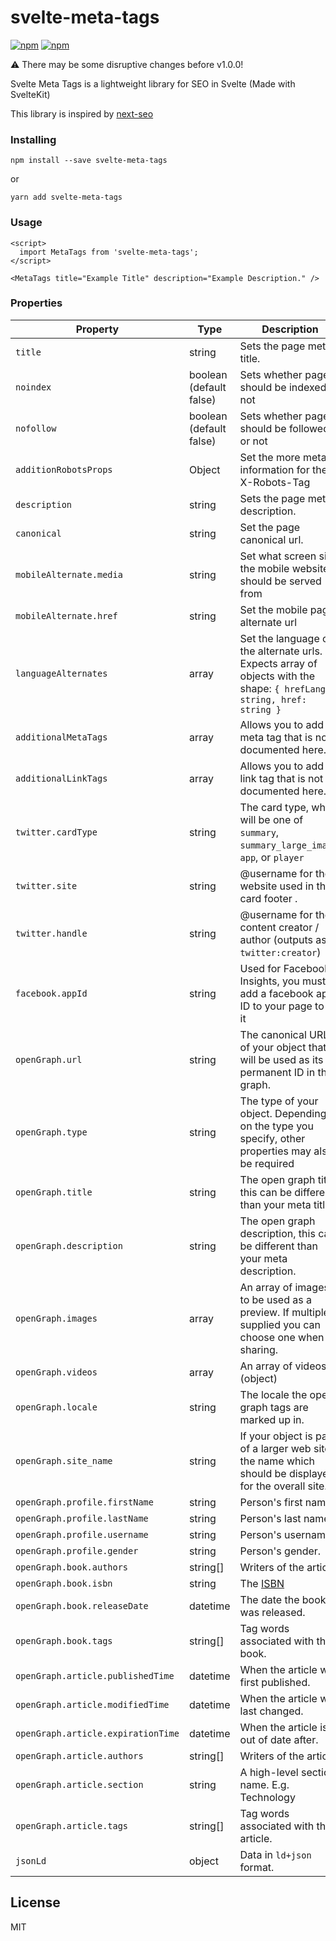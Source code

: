 # svelte-meta-tags

[![npm](https://img.shields.io/npm/v/svelte-meta-tags)](https://www.npmjs.com/package/svelte-meta-tags) [![npm](https://img.shields.io/npm/l/svelte-meta-tags)](https://opensource.org/licenses/MIT)

:warning: There may be some disruptive changes before v1.0.0!

Svelte Meta Tags is a lightweight library for SEO in Svelte (Made with SvelteKit)

This library is inspired by [next-seo](https://github.com/garmeeh/next-seo)

### Installing

```shell
npm install --save svelte-meta-tags
```

or

```shell
yarn add svelte-meta-tags
```

### Usage

```svelte
<script>
  import MetaTags from 'svelte-meta-tags';
</script>

<MetaTags title="Example Title" description="Example Description." />
```

### Properties

| Property                           | Type                    | Description                                                                                                           |
| ---------------------------------- | ----------------------- | --------------------------------------------------------------------------------------------------------------------- |
| `title`                            | string                  | Sets the page meta title.                                                                                             |
| `noindex`                          | boolean (default false) | Sets whether page should be indexed or not                                                                            |
| `nofollow`                         | boolean (default false) | Sets whether page should be followed or not                                                                           |
| `additionRobotsProps`              | Object                  | Set the more meta information for the X-Robots-Tag                                                                    |
| `description`                      | string                  | Sets the page meta description.                                                                                       |
| `canonical`                        | string                  | Set the page canonical url.                                                                                           |
| `mobileAlternate.media`            | string                  | Set what screen size the mobile website should be served from                                                         |
| `mobileAlternate.href`             | string                  | Set the mobile page alternate url                                                                                     |
| `languageAlternates`               | array                   | Set the language of the alternate urls. Expects array of objects with the shape: `{ hrefLang: string, href: string }` |
| `additionalMetaTags`               | array                   | Allows you to add a meta tag that is not documented here.                                                             |
| `additionalLinkTags`               | array                   | Allows you to add a link tag that is not documented here.                                                             |
| `twitter.cardType`                 | string                  | The card type, which will be one of `summary`, `summary_large_image`, `app`, or `player`                              |
| `twitter.site`                     | string                  | @username for the website used in the card footer .                                                                   |
| `twitter.handle`                   | string                  | @username for the content creator / author (outputs as `twitter:creator`)                                             |
| `facebook.appId`                   | string                  | Used for Facebook Insights, you must add a facebook app ID to your page to for it                                     |
| `openGraph.url`                    | string                  | The canonical URL of your object that will be used as its permanent ID in the graph.                                  |
| `openGraph.type`                   | string                  | The type of your object. Depending on the type you specify, other properties may also be required                     |
| `openGraph.title`                  | string                  | The open graph title, this can be different than your meta title.                                                     |
| `openGraph.description`            | string                  | The open graph description, this can be different than your meta description.                                         |
| `openGraph.images`                 | array                   | An array of images to be used as a preview. If multiple supplied you can choose one when sharing.                     |
| `openGraph.videos`                 | array                   | An array of videos (object)                                                                                           |
| `openGraph.locale`                 | string                  | The locale the open graph tags are marked up in.                                                                      |
| `openGraph.site_name`              | string                  | If your object is part of a larger web site, the name which should be displayed for the overall site.                 |
| `openGraph.profile.firstName`      | string                  | Person's first name.                                                                                                  |
| `openGraph.profile.lastName`       | string                  | Person's last name.                                                                                                   |
| `openGraph.profile.username`       | string                  | Person's username.                                                                                                    |
| `openGraph.profile.gender`         | string                  | Person's gender.                                                                                                      |
| `openGraph.book.authors`           | string[]                | Writers of the article.                                                                                               |
| `openGraph.book.isbn`              | string                  | The [ISBN](https://en.wikipedia.org/wiki/International_Standard_Book_Number)                                          |
| `openGraph.book.releaseDate`       | datetime                | The date the book was released.                                                                                       |
| `openGraph.book.tags`              | string[]                | Tag words associated with this book.                                                                                  |
| `openGraph.article.publishedTime`  | datetime                | When the article was first published.                                                                                 |
| `openGraph.article.modifiedTime`   | datetime                | When the article was last changed.                                                                                    |
| `openGraph.article.expirationTime` | datetime                | When the article is out of date after.                                                                                |
| `openGraph.article.authors`        | string[]                | Writers of the article.                                                                                               |
| `openGraph.article.section`        | string                  | A high-level section name. E.g. Technology                                                                            |
| `openGraph.article.tags`           | string[]                | Tag words associated with this article.                                                                               |
| `jsonLd`                           | object                  | Data in `ld+json` format.                                                                                             |

## License

MIT
